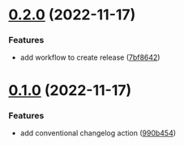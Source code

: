 # [0.2.0](https://github.com/vtertre/gh-actions-playground/compare/v0.1.0...v0.2.0) (2022-11-17)


### Features

* add workflow to create release ([7bf8642](https://github.com/vtertre/gh-actions-playground/commit/7bf86422e4efdd7f19f355b988eadbb41300444a))



# [0.1.0](https://github.com/vtertre/gh-actions-playground/compare/990b45413da877df9efce240af911f7ea21deed8...v0.1.0) (2022-11-17)


### Features

* add conventional changelog action ([990b454](https://github.com/vtertre/gh-actions-playground/commit/990b45413da877df9efce240af911f7ea21deed8))



